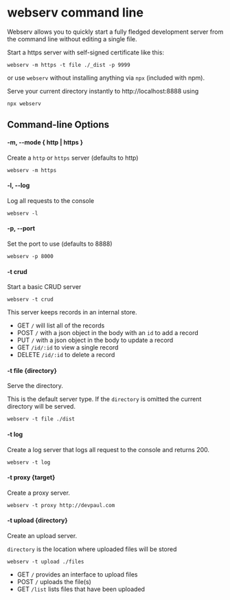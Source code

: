 # webserv command line

Webserv allows you to quickly start a fully fledged development server from the command line without editing a single file.

Start a https server with self-signed certificate like this:

```
webserv -m https -t file ./_dist -p 9999
```

or use `webserv` without installing anything via `npx` (included with npm).

Serve your current directory instantly to http://localhost:8888 using

```
npx webserv
```

## Command-line Options

#### -m, --mode { http | https }

Create a `http` or `https` server (defaults to http)

```
webserv -m https
```

#### -l, --log

Log all requests to the console

```
webserv -l
```

#### -p, --port

Set the port to use (defaults to 8888)

```
webserv -p 8000
```

#### -t crud

Start a basic CRUD server

```
webserv -t crud
```

This server keeps records in an internal store.

* GET `/` will list all of the records
* POST `/` with a json object in the body with an `id` to add a record
* PUT `/` with a json object in the body to update a record
* GET `/id/:id` to view a single record
* DELETE `/id/:id` to delete a record

#### -t file {directory}

Serve the directory.

This is the default server type. If the `directory` is omitted the current directory will be served.

```
webserv -t file ./dist
```

#### -t log

Create a log server that logs all request to the console and returns 200.

```
webserv -t log
```

#### -t proxy {target}

Create a proxy server.

```
webserv -t proxy http://devpaul.com
```

#### -t upload {directory}

Create an upload server.

`directory` is the location where uploaded files will be stored

```
webserv -t upload ./files
```

* GET `/` provides an interface to upload files
* POST `/` uploads the file(s)
* GET `/list` lists files that have been uploaded

